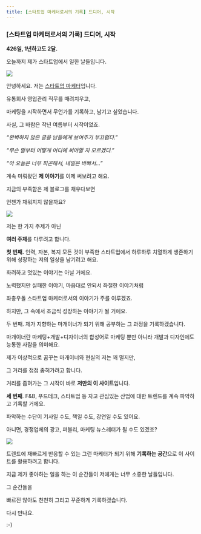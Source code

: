 ```yaml
---
title: [스타트업 마케터로서의 기록] 드디어, 시작
---
```


### **[스타트업 마케터로서의 기록] 드디어, 시작**



**426일, 1년하고도 2달.**

오늘까지 제가 스타트업에서 일한 날들입니다.

![](C:\Users\USER\Documents\GitHub\boriku\boriku\img\firstlog_1.jpg)

안녕하세요. 저는 <u>스타트업 마케터</u>입니다.

유통회사 영업관리 직무를 때려치우고,

마케팅을 시작하면서 무언가를 기록하고, 남기고 싶었습니다.



사실, 그 바람은 작년 여름부터 시작이었죠.

*“완벽하지 않은 글을 남들에게 보여주기 부끄럽다.”*

*“무슨 말부터 어떻게 어디에 써야할 지 모르겠다.”*

*“아 오늘은 너무 피곤해서, 내일은 바빠서…”*



계속 미뤄왔던 **제 이야기**를 이제 써보려고 해요.



지금의 부족함은 제 블로그를 채우다보면

언젠가 채워지지 않을까요?



![](C:\Users\USER\Documents\GitHub\boriku\boriku\img\firstlog_2.jpg)



저는 한 가지 주제가 아닌

**여러 주제**를 다루려고 합니다.



**첫 번째.** 인력, 자본, 복지 모든 것이 부족한 스타트업에서 하루하루 치열하게 생존하기 위해 성장하는 저의 일상을 남기려고 해요.



화려하고 멋있는 이야기는 아닐 거에요.

노력했지만 실패한 이야기, 마음대로 안되서 좌절한 이야기처럼

좌충우돌 스타트업 마케터로서의 이야기가 주를 이루겠죠.

하지만, 그 속에서 조금씩 성장하는 이야기가 될 거에요.





두 번째. 제가 지향하는 마개이너가 되기 위해 공부하는 그 과정을 기록하겠습니다.

마개이너란 마케팅+개발+디자이너의 합성어로 마케팅 뿐만 아니라 개발과 디자인에도 능통한 사람을 의미해요.

제가 이상적으로 꿈꾸는 마개이너와 현실의 저는 꽤 멀지만,

그 거리를 점점 좁혀가려고 합니다.

거리를 좁혀가는 그 시작이 바로 **저만의 이 사이트**입니다.





**세 번째**. F&B, 푸드테크, 스타트업 등 자고 관심있는 산업에 대한 트렌드를 계속 파악하고 기록할 거에요.

파악하는 수단이 기사일 수도, 책일 수도, 강연일 수도 있어요.

아니면, 경쟁업체의 광고, 퍼블리, 마케팅 뉴스레터가 될 수도 있겠죠?

 ![](C:\Users\USER\Documents\GitHub\boriku\boriku\img\firstlog_3.jpg)

트렌드에 재빠르게 반응할 수 있는 그런 마케터가 되기 위해 **기록하는 공간**으로 이 사이트를 활용하려고 합니다.



지금 제가 좋아하는 일을 하는 이 순간들이 저에게는 너무 소중한 날들입니다.



그 순간들을

빠르진 않아도 천천히 그리고 꾸준하게 기록하겠습니다.



다시 만나요.

:-)

